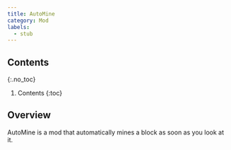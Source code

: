```yaml
---
title: AutoMine
category: Mod
labels:
  - stub
---
```

## Contents
{:.no_toc}
1. Contents
{:toc}

## Overview
AutoMine is a mod that automatically mines a block as soon as you look at it.
